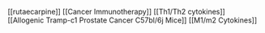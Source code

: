 [[rutaecarpine]]
[[Cancer Immunotherapy]]
[[Th1/Th2 cytokines]]
[[Allogenic Tramp-c1 Prostate Cancer C57bl/6j Mice]]
[[M1/m2 Cytokines]]
